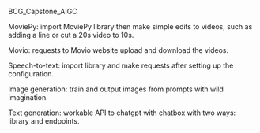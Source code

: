 BCG_Capstone_AIGC


MoviePy: import MoviePy library then make simple edits to videos, such as adding a line or cut a 20s video to 10s.


Movio: requests to Movio website upload and download the videos.


Speech-to-text: import library and make requests after setting up the configuration.


Image generation: train and output images from prompts with wild imagination. 


Text generation: workable API to chatgpt with chatbox with two ways: library and endpoints.
